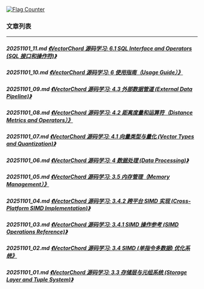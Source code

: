 <a rel="nofollow" href="http://info.flagcounter.com/h9V1"  ><img src="http://s03.flagcounter.com/count/h9V1/bg_FFFFFF/txt_000000/border_CCCCCC/columns_2/maxflags_12/viewers_0/labels_0/pageviews_0/flags_0/"  alt="Flag Counter"  border="0"  ></a>  
  
### 文章列表  
----  
##### 20251101_11.md   [《VectorChord 源码学习: 6.1 SQL Interface and Operators (SQL 接口和操作符)》](20251101_11.md)  
##### 20251101_10.md   [《VectorChord 源码学习: 6 使用指南（Usage Guide）》](20251101_10.md)  
##### 20251101_09.md   [《VectorChord 源码学习: 4.3 外部数据管道 (External Data Pipeline)》](20251101_09.md)  
##### 20251101_08.md   [《VectorChord 源码学习: 4.2 距离度量和运算符（Distance Metrics and Operators）》](20251101_08.md)  
##### 20251101_07.md   [《VectorChord 源码学习: 4.1 向量类型与量化 (Vector Types and Quantization)》](20251101_07.md)  
##### 20251101_06.md   [《VectorChord 源码学习: 4 数据处理 (Data Processing)》](20251101_06.md)  
##### 20251101_05.md   [《VectorChord 源码学习: 3.5 内存管理（Memory Management）》](20251101_05.md)  
##### 20251101_04.md   [《VectorChord 源码学习: 3.4.2 跨平台 SIMD 实现 (Cross-Platform SIMD Implementation)》](20251101_04.md)  
##### 20251101_03.md   [《VectorChord 源码学习: 3.4.1 SIMD 操作参考 (SIMD Operations Reference)》](20251101_03.md)  
##### 20251101_02.md   [《VectorChord 源码学习: 3.4 SIMD (单指令多数据) 优化系统》](20251101_02.md)  
##### 20251101_01.md   [《VectorChord 源码学习: 3.3 存储层与元组系统 (Storage Layer and Tuple System)》](20251101_01.md)  
